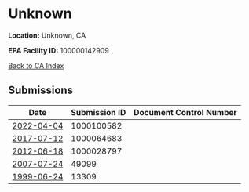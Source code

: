 # Unknown

**Location:** Unknown, CA

**EPA Facility ID:** 100000142909

[Back to CA Index](../../index.md)

## Submissions

| Date | Submission ID | Document Control Number |
|------|--------------|-------------------------|
| [2022-04-04](submissions/1000100582.md) | 1000100582 |  |
| [2017-07-12](submissions/1000064683.md) | 1000064683 |  |
| [2012-06-18](submissions/1000028797.md) | 1000028797 |  |
| [2007-07-24](submissions/49099.md) | 49099 |  |
| [1999-06-24](submissions/13309.md) | 13309 |  |
